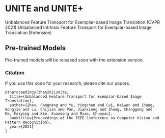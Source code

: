 # UNITE and UNITE+
Unbalanced Feature Transport for Exemplar-based Image Translation (CVPR 2021)
Unbalanced Intrinsic Feature Transport for Exemplar-based Image Translation (Extension)

## Pre-trained Models
Pre-trained models will be released soon with the extension version.

### Citation
If you use this code for your research, please cite our papers.
```
@inproceedings{zhan2021unite,
  title={Unbalanced Feature Transport for Exemplar-based Image Translation},
  author={Zhan, Fangneng and Yu, Yingchen and Cui, Kaiwen and Zhang, Gongjie and Lu, Shijian and Pan, Jianxiong and Zhang, Changgong and Ma, Feiying and Xie, Xuansong and Miao, Chunyan},
  booktitle={Proceedings of the IEEE Conference on Computer Vision and Pattern Recognition},
  year={2021}
}
```
